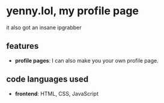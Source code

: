 # yenny.lol, my profile page

it also got an insane ipgrabber

## features
- **profile pages**: I can also make you your own profile page.

## code languages used

- **frontend**: HTML, CSS, JavaScript
